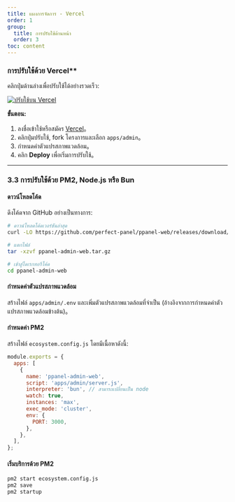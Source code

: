 ```yaml
---
title: แผงการจัดการ - Vercel
order: 1
group: 
  title: การปรับใช้ด้านหน้า
  order: 3
toc: content
---
```


### การปรับใช้ด้วย Vercel\*\*

คลิกปุ่มด้านล่างเพื่อปรับใช้ได้อย่างรวดเร็ว:

[![ปรับใช้บน Vercel](https://vercel.com/button)](https://vercel.com/new/clone?demo-description=PPanel%20is%20a%20pure%2C%20professional%2C%20and%20perfect%20open-source%20proxy%20panel%20tool%2C%20designed%20to%20be%20your%20ideal%20choice%20for%20learning%20and%20practical%20use\&demo-image=https%3A%2F%2Furlscan.io%2Fliveshot%2F%3Fwidth%3D1920%26height%3D1080%26url%3Dhttps%3A%2F%2Fadmin.ppanel.dev\&demo-title=PPanel%20Admin%20Web\&demo-url=https%3A%2F%2Fadmin.ppanel.dev%2F\&from=.\&project-name=ppanel-admin-web\&repository-name=ppanel-web\&repository-url=https%3A%2F%2Fgithub.com%2Fperfect-panel%2Fppanel-web\&root-directory=apps%2Fadmin\&skippable-integrations=1)

**ขั้นตอน:**

1. ลงชื่อเข้าใช้หรือสมัคร [Vercel](https://vercel.com/)。
2. คลิกปุ่มปรับใช้, fork โครงการและเลือก `apps/admin`。
3. กำหนดค่าตัวแปรสภาพแวดล้อม。
4. คลิก **Deploy** เพื่อเริ่มการปรับใช้。

---

### **3.3 การปรับใช้ด้วย PM2, Node.js หรือ Bun**

#### ดาวน์โหลดโค้ด

ดึงโค้ดจาก GitHub อย่างเป็นทางการ:

```bash
# ดาวน์โหลดโค้ดเวอร์ชันล่าสุด
curl -LO https://github.com/perfect-panel/ppanel-web/releases/download/v1.0.0/ppanel-admin-web.tar.gz

# แตกไฟล์
tar -xzvf ppanel-admin-web.tar.gz

# เข้าสู่ไดเรกทอรีโค้ด
cd ppanel-admin-web
```

#### กำหนดค่าตัวแปรสภาพแวดล้อม

สร้างไฟล์ `apps/admin/.env` และเพิ่มตัวแปรสภาพแวดล้อมที่จำเป็น (อ้างอิงจากการกำหนดค่าตัวแปรสภาพแวดล้อมข้างต้น)。

#### กำหนดค่า PM2

สร้างไฟล์ `ecosystem.config.js` โดยมีเนื้อหาดังนี้:

```javascript
module.exports = {
  apps: [
    {
      name: 'ppanel-admin-web',
      script: 'apps/admin/server.js',
      interpreter: 'bun', // สามารถเปลี่ยนเป็น node
      watch: true,
      instances: 'max',
      exec_mode: 'cluster',
      env: {
        PORT: 3000,
      },
    },
  ],
};
```

#### เริ่มบริการด้วย PM2

```bash
pm2 start ecosystem.config.js
pm2 save
pm2 startup
```

